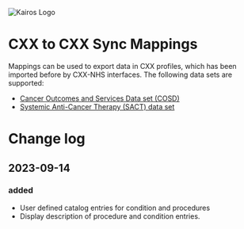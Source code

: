 ![Kairos Logo](https://www.kairos.de/app/uploads/kairos-logo-blue_iqvia.png "Kairos Logo")

CXX to CXX Sync Mappings
========================

Mappings can be used to export data in CXX profiles, which has been imported before by CXX-NHS interfaces.
The following data sets are supported:

* [Cancer Outcomes and Services Data set (COSD)](https://digital.nhs.uk/ndrs/data/data-sets/cosd)
* [Systemic Anti-Cancer Therapy (SACT) data set](https://digital.nhs.uk/ndrs/data/data-sets/sact)

# Change log

## 2023-09-14

### added

* User defined catalog entries for condition and procedures
* Display description of procedure and condition entries. 
